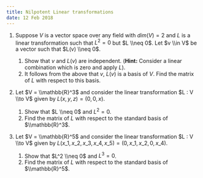 ```yaml
---
title: Nilpotent Linear transformations
date: 12 Feb 2018
---
```


1. Suppose $V$ is a vector space over any field with $dim(V) = 2$ and $L$ is a linear transformation such that $L^2 = 0$ but $L \\neq 0$. Let $v \\in V$ be a vector such that $L(v) \\neq 0$.
    1. Show that $v$ and  $L(v)$ are independent. (__Hint:__ Consider a linear combination which is zero and apply $L$).
    2. It follows from the above that  $v$, $L(v)$ is a basis of $V$. Find the matrix of $L$ with respect to this basis.

2. Let $V = \\mathbb{R}^3$ and consider the linear transformation $L : V \\to V$ given by $L(x, y, z) = (0, 0, x)$.
    1. Show that $L \\neq 0$ and $L^2 = 0$.
    2. Find the  matrix of $L$ with respect to the standard basis of $\\mathbb{R}^3$.

3. Let $V = \\mathbb{R}^5$ and consider the linear transformation $L : V \\to V$ given by $L(x\_1, x\_2, x\_3, x\_4, x\_5) = (0, x\_1, x\_2, 0, x\_4)$.
    1. Show that $L^2 \\neq 0$ and $L^3 = 0$.
    2. Find the  matrix of $L$ with respect to the standard basis  of $\\mathbb{R}^5$.
